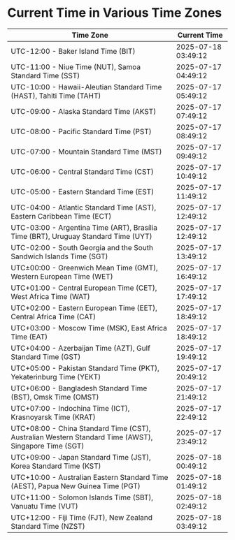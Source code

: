 # Current Time in Various Time Zones

| Time Zone | Current Time |
|-----------|--------------|
| UTC-12:00 - Baker Island Time (BIT) | 2025-07-18 03:49:12 |
| UTC-11:00 - Niue Time (NUT), Samoa Standard Time (SST) | 2025-07-17 04:49:12 |
| UTC-10:00 - Hawaii-Aleutian Standard Time (HAST), Tahiti Time (TAHT) | 2025-07-17 05:49:12 |
| UTC-09:00 - Alaska Standard Time (AKST) | 2025-07-17 07:49:12 |
| UTC-08:00 - Pacific Standard Time (PST) | 2025-07-17 08:49:12 |
| UTC-07:00 - Mountain Standard Time (MST) | 2025-07-17 09:49:12 |
| UTC-06:00 - Central Standard Time (CST) | 2025-07-17 10:49:12 |
| UTC-05:00 - Eastern Standard Time (EST) | 2025-07-17 11:49:12 |
| UTC-04:00 - Atlantic Standard Time (AST), Eastern Caribbean Time (ECT) | 2025-07-17 12:49:12 |
| UTC-03:00 - Argentina Time (ART), Brasília Time (BRT), Uruguay Standard Time (UYT) | 2025-07-17 12:49:12 |
| UTC-02:00 - South Georgia and the South Sandwich Islands Time (SGT) | 2025-07-17 13:49:12 |
| UTC±00:00 - Greenwich Mean Time (GMT), Western European Time (WET) | 2025-07-17 16:49:12 |
| UTC+01:00 - Central European Time (CET), West Africa Time (WAT) | 2025-07-17 17:49:12 |
| UTC+02:00 - Eastern European Time (EET), Central Africa Time (CAT) | 2025-07-17 18:49:12 |
| UTC+03:00 - Moscow Time (MSK), East Africa Time (EAT) | 2025-07-17 18:49:12 |
| UTC+04:00 - Azerbaijan Time (AZT), Gulf Standard Time (GST) | 2025-07-17 19:49:12 |
| UTC+05:00 - Pakistan Standard Time (PKT), Yekaterinburg Time (YEKT) | 2025-07-17 20:49:12 |
| UTC+06:00 - Bangladesh Standard Time (BST), Omsk Time (OMST) | 2025-07-17 21:49:12 |
| UTC+07:00 - Indochina Time (ICT), Krasnoyarsk Time (KRAT) | 2025-07-17 22:49:12 |
| UTC+08:00 - China Standard Time (CST), Australian Western Standard Time (AWST), Singapore Time (SGT) | 2025-07-17 23:49:12 |
| UTC+09:00 - Japan Standard Time (JST), Korea Standard Time (KST) | 2025-07-18 00:49:12 |
| UTC+10:00 - Australian Eastern Standard Time (AEST), Papua New Guinea Time (PGT) | 2025-07-18 01:49:12 |
| UTC+11:00 - Solomon Islands Time (SBT), Vanuatu Time (VUT) | 2025-07-18 02:49:12 |
| UTC+12:00 - Fiji Time (FJT), New Zealand Standard Time (NZST) | 2025-07-18 03:49:12 |
